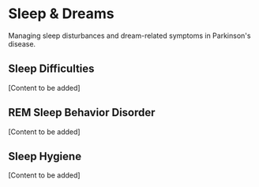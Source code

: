 # Sleep & Dreams

Managing sleep disturbances and dream-related symptoms in Parkinson's disease.

## Sleep Difficulties

[Content to be added]

## REM Sleep Behavior Disorder

[Content to be added]

## Sleep Hygiene

[Content to be added]